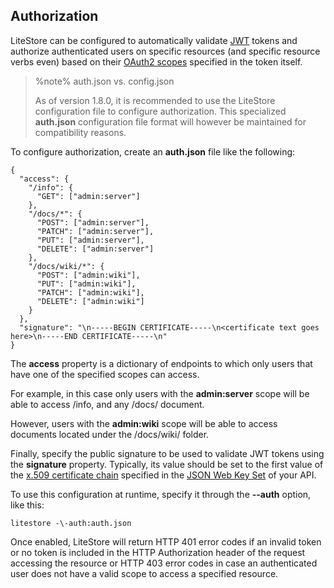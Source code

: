 ## Authorization

LiteStore can be configured to automatically validate [JWT](https://jwt.io/) tokens and authorize authenticated users on specific resources (and specific resource verbs even) based on their [OAuth2 scopes](https://oauth.net/2/scope/) specified in the token itself.

> %note%
> auth.json vs. config.json 
> 
> As of version 1.8.0, it is recommended to use the LiteStore configuration file to configure authorization. This specialized **auth.json** configuration file  format will however be maintained  for compatibility reasons.

To configure authorization, create an **auth.json** file like the following:

```
{
  "access": {
    "/info": {
      "GET": ["admin:server"]
    }, 
    "/docs/*": {
      "POST": ["admin:server"],
      "PATCH": ["admin:server"],
      "PUT": ["admin:server"],
      "DELETE": ["admin:server"]
    },
    "/docs/wiki/*": {
      "POST": ["admin:wiki"],
      "PUT": ["admin:wiki"],
      "PATCH": ["admin:wiki"],
      "DELETE": ["admin:wiki"]
    }
  },
  "signature": "\n-----BEGIN CERTIFICATE-----\n<certificate text goes here>\n-----END CERTIFICATE-----\n"
}
```

The **access** property is a dictionary of endpoints to which only users that have one of the specified scopes can access. 

For example, in this case only users with the **admin:server** scope will be able to access /info, and any /docs/ document.

However, users with the **admin:wiki** scope will be able to access documents located under the /docs/wiki/ folder.

Finally, specify the public signature to be used to validate JWT tokens using the **signature** property. Typically, its value should be set to the first value of the [x.509 certificate chain](https://auth0.com/docs/tokens/reference/jwt/jwks-properties) specified in the [JSON Web Key Set](https://auth0.com/docs/jwks) of your API.

To use this configuration at runtime, specify it through the **-\-auth** option, like this:

`litestore -\-auth:auth.json`

Once enabled, LiteStore will return HTTP 401 error codes if an invalid token or no token is included in the HTTP Authorization header of the request accessing the resource or HTTP 403 error codes in case an authenticated user does not have a valid scope to access a specified resource.